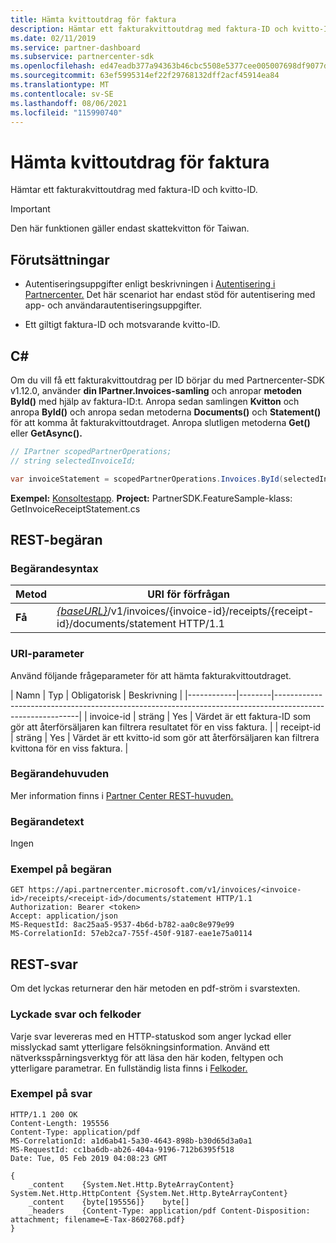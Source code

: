 ```yaml
---
title: Hämta kvittoutdrag för faktura
description: Hämtar ett fakturakvittoutdrag med faktura-ID och kvitto-ID.
ms.date: 02/11/2019
ms.service: partner-dashboard
ms.subservice: partnercenter-sdk
ms.openlocfilehash: ed47eadb377a94363b46cbc5508e5377cee005007698df9077d085705c7b9d08
ms.sourcegitcommit: 63ef5995314ef22f29768132dff2acf45914ea84
ms.translationtype: MT
ms.contentlocale: sv-SE
ms.lasthandoff: 08/06/2021
ms.locfileid: "115990740"
---
```

# <a name="get-invoice-receipt-statement"></a>Hämta kvittoutdrag för faktura

Hämtar ett fakturakvittoutdrag med faktura-ID och kvitto-ID.

> [!IMPORTANT]
> Den här funktionen gäller endast skattekvitton för Taiwan.

## <a name="prerequisites"></a>Förutsättningar

- Autentiseringsuppgifter enligt beskrivningen i [Autentisering i Partnercenter.](partner-center-authentication.md) Det här scenariot har endast stöd för autentisering med app- och användarautentiseringsuppgifter.

- Ett giltigt faktura-ID och motsvarande kvitto-ID.

## <a name="c"></a>C\#

Om du vill få ett fakturakvittoutdrag per ID börjar du med Partnercenter-SDK v1.12.0, använder **din IPartner.Invoices-samling** och anropar **metoden ById()** med hjälp av faktura-ID:t. Anropa sedan samlingen **Kvitton** och anropa **ById()** och anropa sedan metoderna **Documents()** och **Statement()** för att komma åt fakturakvittoutdraget. Anropa slutligen metoderna **Get()** eller **GetAsync().**

``` csharp
// IPartner scopedPartnerOperations;
// string selectedInvoiceId;

var invoiceStatement = scopedPartnerOperations.Invoices.ById(selectedInvoiceId).Receipts.ById(selectedReceipt).Documents.Statement.Get();
```

**Exempel:** [Konsoltestapp](console-test-app.md). **Project:** PartnerSDK.FeatureSample-klass: GetInvoiceReceiptStatement.cs 

## <a name="rest-request"></a>REST-begäran

### <a name="request-syntax"></a>Begärandesyntax

| Metod  | URI för förfrågan                                                                                                            |
|---------|------------------------------------------------------------------------------------------------------------------------|
| **Få** | [*{baseURL}*](partner-center-rest-urls.md)/v1/invoices/{invoice-id}/receipts/{receipt-id}/documents/statement HTTP/1.1 |

### <a name="uri-parameter"></a>URI-parameter

Använd följande frågeparameter för att hämta fakturakvittoutdraget.

| Namn       | Typ   | Obligatorisk | Beskrivning                                                                                    |
|------------|--------|-----------------------------------------------------------------------------------------------------------|
| invoice-id | sträng | Yes      | Värdet är ett faktura-ID som gör att återförsäljaren kan filtrera resultatet för en viss faktura. |
| receipt-id | sträng | Yes      | Värdet är ett kvitto-id som gör att återförsäljaren kan filtrera kvittona för en viss faktura. |

### <a name="request-headers"></a>Begärandehuvuden

Mer information finns i [Partner Center REST-huvuden.](headers.md)

### <a name="request-body"></a>Begärandetext

Ingen

### <a name="request-example"></a>Exempel på begäran

```http
GET https://api.partnercenter.microsoft.com/v1/invoices/<invoice-id>/receipts/<receipt-id>/documents/statement HTTP/1.1
Authorization: Bearer <token>
Accept: application/json
MS-RequestId: 8ac25aa5-9537-4b6d-b782-aa0c8e979e99
MS-CorrelationId: 57eb2ca7-755f-450f-9187-eae1e75a0114
```

## <a name="rest-response"></a>REST-svar

Om det lyckas returnerar den här metoden en pdf-ström i svarstexten.

### <a name="response-success-and-error-codes"></a>Lyckade svar och felkoder

Varje svar levereras med en HTTP-statuskod som anger lyckad eller misslyckad samt ytterligare felsökningsinformation. Använd ett nätverksspårningsverktyg för att läsa den här koden, feltypen och ytterligare parametrar. En fullständig lista finns i [Felkoder.](error-codes.md)

### <a name="response-example"></a>Exempel på svar

```http
HTTP/1.1 200 OK
Content-Length: 195556
Content-Type: application/pdf
MS-CorrelationId: a1d6ab41-5a30-4643-898b-b30d65d3a0a1
MS-RequestId: cc1ba6db-ab26-404a-9196-712b6395f518
Date: Tue, 05 Feb 2019 04:08:23 GMT

{
    _content    {System.Net.Http.ByteArrayContent}    System.Net.Http.HttpContent {System.Net.Http.ByteArrayContent}
    _content    {byte[195556]}    byte[]
    _headers    {Content-Type: application/pdf Content-Disposition: attachment; filename=E-Tax-8602768.pdf}
}
```
